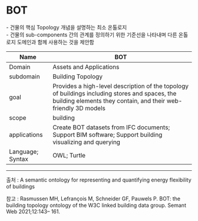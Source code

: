 # BOT

&#45; 건물의 핵심 Topology 개념을 설명하는 최소 온톨로지<br/>
&#45; 건물의 sub-components 간의 관계를 정의하기 위한 기준선을 나타내며 다른 온톨로지 도메인과 함께 사용하는 것을 제안함

| Name         |  BOT   |
| ------------ | --- |
| Domain       | Assets and Applications    |
| subdomain    |  Building Topology   |
| goal         | Provides a high-level description of the topology of buildings including stores and spaces, the building elements they contain, and their web-friendly 3D models    |
| scope        | building    |
| applications | Create BOT datasets from IFC documents; Support BIM software; Support building visualizing and querying    |
| Language; Syntax             |  OWL; Turtle   |


---

출처 :  A semantic ontology for representing and quantifying energy flexibility of buildings

참고 : Rasmussen MH, Lefrançois M, Schneider GF, Pauwels P. BOT: the building topology ontology of the W3C linked building data group. Semant Web 2021;12:143– 161.